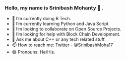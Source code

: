 ### Hello, my name is Srinibash Mohanty 👋 .



- 🔭 I’m currently doing B Tech.
- 🌱 I’m currently learning Python and Java Script.
- 👯 I’m looking to collaborate on Open Source Projects.
- 🤔 I’m looking for help with Block Chain Development.
- 💬 Ask me about C++ or any tech related stuff.
- 📫 How to reach me: Twitter - @SrinibashMoha17
- 😄 Pronouns: He/His.


